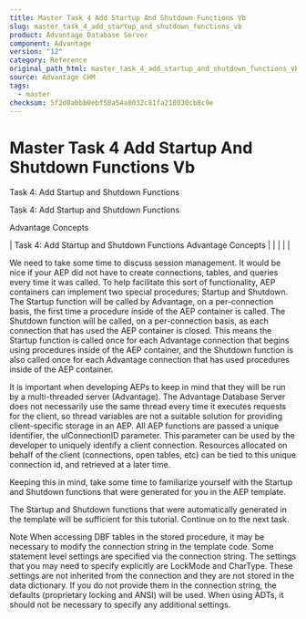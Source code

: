 ```yaml
---
title: Master Task 4 Add Startup And Shutdown Functions Vb
slug: master_task_4_add_startup_and_shutdown_functions_vb
product: Advantage Database Server
component: Advantage
version: "12"
category: Reference
original_path_html: master_task_4_add_startup_and_shutdown_functions_vb.htm
source: Advantage CHM
tags:
  - master
checksum: 5f2d0abbb0ebf58a54a8032c81fa218030cb8c9e
---
```


# Master Task 4 Add Startup And Shutdown Functions Vb

Task 4: Add Startup and Shutdown Functions

Task 4: Add Startup and Shutdown Functions

Advantage Concepts

| Task 4: Add Startup and Shutdown Functions  Advantage Concepts |  |  |  |  |

We need to take some time to discuss session management. It would be nice if your AEP did not have to create connections, tables, and queries every time it was called. To help facilitate this sort of functionality, AEP containers can implement two special procedures; Startup and Shutdown. The Startup function will be called by Advantage, on a per-connection basis, the first time a procedure inside of the AEP container is called. The Shutdown function will be called, on a per-connection basis, as each connection that has used the AEP container is closed. This means the Startup function is called once for each Advantage connection that begins using procedures inside of the AEP container, and the Shutdown function is also called once for each Advantage connection that has used procedures inside of the AEP container.

It is important when developing AEPs to keep in mind that they will be run by a multi-threaded server (Advantage). The Advantage Database Server does not necessarily use the same thread every time it executes requests for the client, so thread variables are not a suitable solution for providing client-specific storage in an AEP. All AEP functions are passed a unique identifier, the ulConnectionID parameter. This parameter can be used by the developer to uniquely identify a client connection. Resources allocated on behalf of the client (connections, open tables, etc) can be tied to this unique connection id, and retrieved at a later time.

Keeping this in mind, take some time to familiarize yourself with the Startup and Shutdown functions that were generated for you in the AEP template.

The Startup and Shutdown functions that were automatically generated in the template will be sufficient for this tutorial. Continue on to the next task.

Note When accessing DBF tables in the stored procedure, it may be necessary to modify the connection string in the template code. Some statement level settings are specified via the connection string. The settings that you may need to specify explicitly are LockMode and CharType. These settings are not inherited from the connection and they are not stored in the data dictionary. If you do not provide them in the connection string, the defaults (proprietary locking and ANSI) will be used. When using ADTs, it should not be necessary to specify any additional settings.
